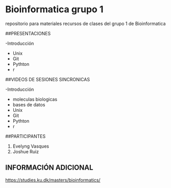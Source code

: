 # Bioinformatica grupo 1
repositorio para materiales recursos de clases del grupo 1 de Bioinformatica


##PRESENTACIONES

-Introducción
- Unix
- Git
- Pythton
- r


##VIDEOS DE SESIONES SINCRONICAS

-Introducción
- moleculas biologicas
- bases de datos    
- Unix
- Git
- Pythton
- r


##PARTICIPANTES
1. Evelyng Vasques
2. Joshue Ruiz


## INFORMACIÓN ADICIONAL

<https://studies.ku.dk/masters/bioinformatics/>
